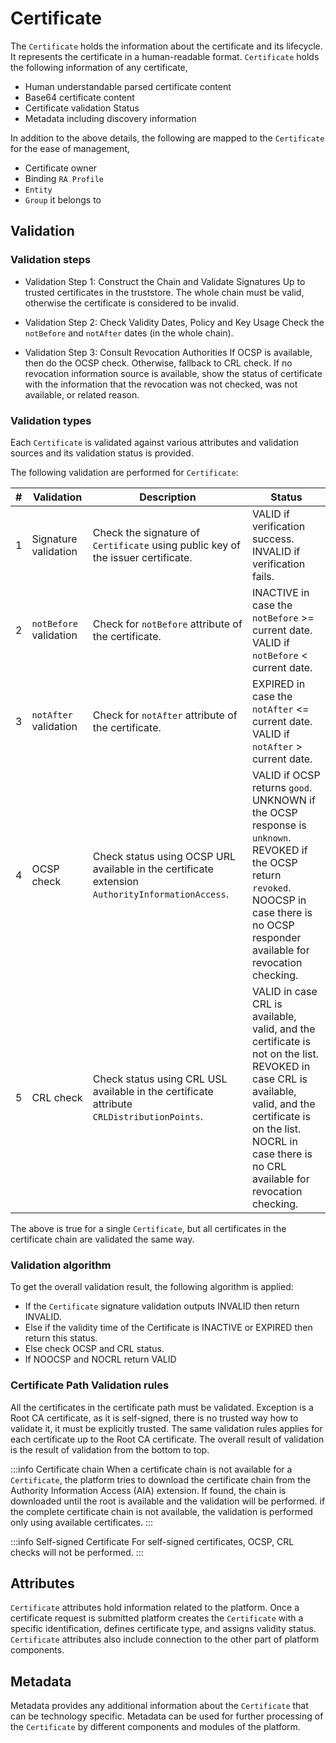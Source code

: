 # Certificate

The `Certificate` holds the information about the certificate and its lifecycle. It represents the certificate in a human-readable format. `Certificate` holds the following information of any certificate,

- Human understandable parsed certificate content
- Base64 certificate content
- Certificate validation Status
- Metadata including discovery information

In addition to the above details, the following are mapped to the `Certificate` for the ease of management,

- Certificate owner
- Binding `RA Profile`
- `Entity`
- `Group` it belongs to

## Validation

### Validation steps

- Validation Step 1: Construct the Chain and Validate Signatures
Up to trusted certificates in the truststore.
The whole chain must be valid, otherwise the certificate is considered to be invalid.

- Validation Step 2: Check Validity Dates, Policy and Key Usage
Check the `notBefore` and `notAfter` dates (in the whole chain).

- Validation Step 3: Consult Revocation Authorities
If OCSP is available, then do the OCSP check.
Otherwise, fallback to CRL check.
If no revocation information source is available, show the status of certificate with the information that the revocation was not checked, was not available, or related reason.

### Validation types

Each `Certificate` is validated against various attributes and validation sources and its validation status is provided.

The following validation are performed for `Certificate`:

| #   | Validation            | Description                                                                    | Status                                                                                                                                                                                                             |
| --- | --------------- | ------------------------------------------------------------------------------ | ------------------------------------------------------------------------------------------------------------------------------------------------------------------------------------------------------------------ |
| 1   | Signature validation | Check the signature of `Certificate` using public key of the issuer certificate. | <span class="badge badge--success">VALID</span> if verification success.<br/><span class="badge badge--danger">INVALID</span> if verification fails.                                                                                                                                   |
| 2   | `notBefore` validation | Check for `notBefore` attribute of the certificate.                       | <span class="badge badge--secondary">INACTIVE</span> in case the `notBefore` >= current date.<br/><span class="badge badge--success">VALID</span> if `notBefore` < current date.                                                                                                           |
| 3   | `notAfter` validation | Check for `notAfter` attribute of the certificate.                        | <span class="badge badge--warning">EXPIRED</span> in case the `notAfter` <= current date.<br/><span class="badge badge--success">VALID</span> if `notAfter` > current date.                                                                                       |
| 4   | OCSP check      | Check status using OCSP URL available in the certificate extension `AuthorityInformationAccess`.                      | <span class="badge badge--success">VALID</span> if OCSP returns `good`.<br/><span class="badge badge--secondary">UNKNOWN</span> if the OCSP response is `unknown`.<br/><span class="badge badge--danger">REVOKED</span> if the OCSP return `revoked`.<br/><span class="badge badge--secondary">NOOCSP</span> in case there is no OCSP responder available for revocation checking.        |
| 5   | CRL check       | Check status using CRL USL available in the certificate attribute `CRLDistributionPoints`.                    | <span class="badge badge--success">VALID</span> in case CRL is available, valid, and the certificate is not on the list.<br/><span class="badge badge--danger">REVOKED</span> in case CRL is available, valid, and the certificate is on the list.<br/><span class="badge badge--secondary">NOCRL</span> in case there is no CRL available for revocation checking. |

The above is true for a single `Certificate`, but all certificates in the certificate chain are validated the same way.

### Validation algorithm

To get the overall validation result, the following algorithm is applied:

- If the `Certificate` signature validation outputs <span class="badge badge--danger">INVALID</span> then return <span class="badge badge--danger">INVALID</span>.
- Else if the validity time of the Certificate is <span class="badge badge--secondary">INACTIVE</span> or <span class="badge badge--warning">EXPIRED</span> then return this status.
- Else check OCSP and CRL status.
- If <span class="badge badge--secondary">NOOCSP</span> and <span class="badge badge--secondary">NOCRL</span> return <span class="badge badge--success">VALID</span>

### Certificate Path Validation rules

All the certificates in the certificate path must be validated.
Exception is a Root CA certificate, as it is self-signed, there is no trusted way how to validate it, it must be explicitly trusted.
The same validation rules applies for each certificate up to the Root CA certificate.
The overall result of validation is the result of validation from the bottom to top.

:::info Certificate chain
When a certificate chain is not available for a `Certificate`, the platform tries to download the certificate chain from the Authority Information Access (AIA) extension. If found, the chain is downloaded until the root is available and the validation will be performed. if the complete certificate chain is not available, the validation is performed only using available certificates.
:::

:::info Self-signed Certificate
For self-signed certificates, OCSP, CRL checks will not be performed.
:::

## Attributes

`Certificate` attributes hold information related to the platform. Once a certificate request is submitted platform creates the `Certificate` with a specific identification, defines certificate type, and assigns validity status. `Certificate` attributes also include connection to the other part of platform components.

## Metadata

Metadata provides any additional information about the `Certificate` that can be technology specific.
Metadata can be used for further processing of the `Certificate` by different components and modules of the platform.